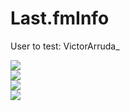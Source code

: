 # Last.fmInfo

User to test: VictorArruda_

<img src="http://s30.postimg.org/6tjwxqitd/Captura_de_tela_de_2015_12_02_00_40_18.png"><br>
<img src="http://s23.postimg.org/ewsu2lysb/Captura_de_tela_de_2015_12_02_00_40_39.png"><br>
<img src="http://s1.postimg.org/yqwvqenm7/Captura_de_tela_de_2015_12_02_00_37_23.png"><br>
<img src="http://s15.postimg.org/ryl054zcr/Captura_de_tela_de_2015_12_02_00_38_14.png"><br>
